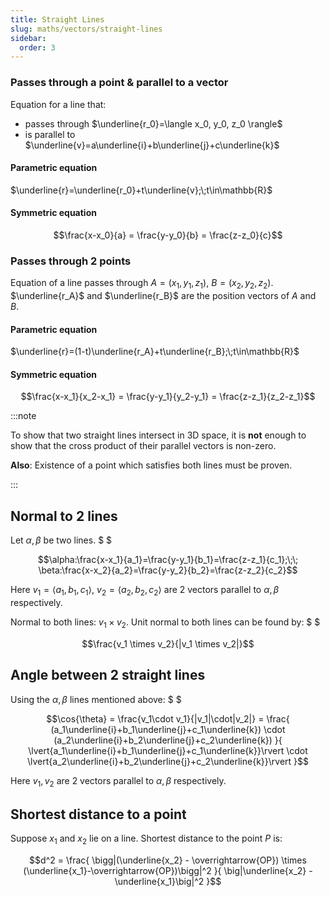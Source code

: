 ```yaml
---
title: Straight Lines
slug: maths/vectors/straight-lines
sidebar:
  order: 3
---
```


### Passes through a point & parallel to a vector

Equation for a line that:

- passes through $\underline{r_0}=\langle x_0, y_0, z_0 \rangle$
- is parallel to $\underline{v}=a\underline{i}+b\underline{j}+c\underline{k}$

#### Parametric equation

$\underline{r}=\underline{r_0}+t\underline{v};\;t\in\mathbb{R}$

#### Symmetric equation

```math
\frac{x-x_0}{a}
=
\frac{y-y_0}{b}
=
\frac{z-z_0}{c}
```

### Passes through 2 points

Equation of a line passes through $A=(x_1,y_1,z_1)$, $B=(x_2,y_2,z_2)$.
$\underline{r_A}$ and $\underline{r_B}$ are the position vectors of $A$ and $B$.

#### Parametric equation

$\underline{r}=(1-t)\underline{r_A}+t\underline{r_B};\;t\in\mathbb{R}$

#### Symmetric equation

```math
\frac{x-x_1}{x_2-x_1}
=
\frac{y-y_1}{y_2-y_1}
=
\frac{z-z_1}{z_2-z_1}
```

:::note

To show that two straight lines intersect in 3D space, it is **not** enough to
show that the cross product of their parallel vectors is non-zero.

**Also**: Existence of a point which satisfies both lines must be proven.

:::

## Normal to 2 lines

Let $\alpha,\beta$ be two lines. $ $

```math
\alpha:\frac{x-x_1}{a_1}=\frac{y-y_1}{b_1}=\frac{z-z_1}{c_1};\;\;
\beta:\frac{x-x_2}{a_2}=\frac{y-y_2}{b_2}=\frac{z-z_2}{c_2}
```

Here $v_1=\langle a_1, b_1, c_1\rangle$, $v_2=\langle a_2, b_2, c_2\rangle$ are
$2$ vectors parallel to $\alpha, \beta$ respectively.

Normal to both lines: $v_1 \times v_2$. Unit normal to both lines can be found
by: $ $

```math
\frac{v_1 \times v_2}{|v_1 \times v_2|}
```

## Angle between 2 straight lines

Using the $\alpha,\beta$ lines mentioned above: $ $

```math
\cos{\theta}
=
\frac{v_1\cdot v_1}{|v_1|\cdot|v_2|}
=
\frac{
	(a_1\underline{i}+b_1\underline{j}+c_1\underline{k})
	\cdot
	(a_2\underline{i}+b_2\underline{j}+c_2\underline{k})
}{
	\lvert{a_1\underline{i}+b_1\underline{j}+c_1\underline{k}}\rvert
	\cdot
	\lvert{a_2\underline{i}+b_2\underline{j}+c_2\underline{k}}\rvert
}
```

Here $v_1, v_2$ are $2$ vectors parallel to $\alpha, \beta$ respectively.

## Shortest distance to a point

Suppose $x_1$ and $x_2$ lie on a line. Shortest distance to the point $P$ is:

```math
d^2 =
\frac{
\bigg|(\underline{x_2} - \overrightarrow{OP}) \times (\underline{x_1}-\overrightarrow{OP})\bigg|^2
}{
\big|\underline{x_2} - \underline{x_1}\big|^2
}
```
